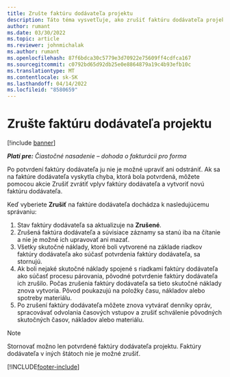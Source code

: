 ```yaml
---
title: Zrušte faktúru dodávateľa projektu
description: Táto téma vysvetľuje, ako zrušiť faktúru dodávateľa projektu v spoločnosti Microsoft Dynamics 365 Project Operations a finančný dopad zrušenia faktúry dodávateľa projektu.
author: rumant
ms.date: 03/30/2022
ms.topic: article
ms.reviewer: johnmichalak
ms.author: rumant
ms.openlocfilehash: 87f6bdca30c5779e3d70922e75609ff4cdfca167
ms.sourcegitcommit: c0792bd65d92db25e0e8864879a19c4b93efb10c
ms.translationtype: MT
ms.contentlocale: sk-SK
ms.lasthandoff: 04/14/2022
ms.locfileid: "8580659"
---
```

# <a name="cancel-a-project-vendor-invoice"></a>Zrušte faktúru dodávateľa projektu

[!include [banner](../../includes/dataverse-preview.md)]

_**Platí pre:** Čiastočné nasadenie – dohoda o fakturácii pro forma_

Po potvrdení faktúry dodávateľa ju nie je možné upraviť ani odstrániť. Ak sa na faktúre dodávateľa vyskytla chyba, ktorá bola potvrdená, môžete pomocou akcie Zrušiť zvrátiť vplyv faktúry dodávateľa a vytvoriť novú faktúru dodávateľa.

Keď vyberiete **Zrušiť** na faktúre dodávateľa dochádza k nasledujúcemu správaniu:

1. Stav faktúry dodávateľa sa aktualizuje na **Zrušené**.
2. Zrušená faktúra dodávateľa a súvisiace záznamy sa stanú iba na čítanie a nie je možné ich upravovať ani mazať.
3. Všetky skutočné náklady, ktoré boli vytvorené na základe riadkov faktúry dodávateľa ako súčasť potvrdenia faktúry dodávateľa, sa stornujú.
4. Ak boli nejaké skutočné náklady spojené s riadkami faktúry dodávateľa ako súčasť procesu párovania, pôvodné potvrdenie faktúry dodávateľa ich zrušilo. Počas zrušenia faktúry dodávateľa sa tieto skutočné náklady znova vytvoria. Pôvod poukazujú na položky času, nákladov alebo spotreby materiálu.
5. Po zrušení faktúry dodávateľa môžete znova vytvárať denníky opráv, spracovávať odvolania časových vstupov a zrušiť schválenie pôvodných skutočných časov, nákladov alebo materiálu.

> [!NOTE]
> Stornovať možno len potvrdené faktúry dodávateľa projektu. Faktúry dodávateľa v iných štátoch nie je možné zrušiť.

[!INCLUDE[footer-include](../../includes/footer-banner.md)]
